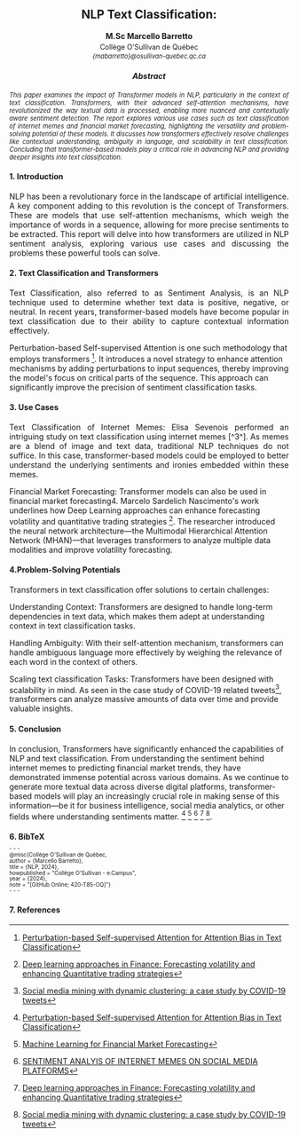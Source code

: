 <h2 style="text-align:center;">NLP Text Classification:</h2>
<p style="text-align:center;"><strong>M.Sc Marcello Barretto</strong></p>
<p style="text-align:center; font-size: 0.9em; margin-top: -10px;">Collège O'Sullivan de Québec</p>
<p style="text-align:center;font-size: 0.8em; margin-top: -10px;font-style:italic;">{mabarretto}@osullivan-quebec.qc.ca</p>
<h4 style="text-align:center; font-weight:bold;font-style:italic;">Abstract</h4>
<p style="text-align:justify; font-size:0.8em; font-style:italic;">This paper examines the impact of Transformer models in NLP, particularly in the context of text classification. Transformers, with their advanced self-attention mechanisms, have revolutionized the way textual data is processed, enabling more nuanced and contextually aware sentiment detection. The report explores various use cases such as text classification of internet memes and financial market forecasting, highlighting the versatility and problem-solving potential of these models. It discusses how transformers effectively resolve challenges like contextual understanding, ambiguity in language, and scalability in text classification. Concluding that transformer-based models play a critical role in advancing NLP and providing deeper insights into text classification.</p>

#### 1. Introduction

<p style="text-align:justify;font-size;">NLP has been a revolutionary force in the landscape of artificial intelligence. A key component adding to this revolution is the concept of Transformers. These are models that use self-attention mechanisms, which weigh the importance of words in a sequence, allowing for more precise sentiments to be extracted. This report will delve into how transformers are utilized in NLP sentiment analysis, exploring various use cases and discussing the problems these powerful tools can solve.</p>


#### 2. Text Classification and Transformers

<p style="text-align:justify; font-size;">Text Classification, also referred to as Sentiment Analysis, is an NLP technique used to determine whether text data is positive, negative, or neutral. In recent years, transformer-based models have become popular in text classification due to their ability to capture contextual information effectively.

Perturbation-based Self-supervised Attention is one such methodology that employs transformers [^1^]. It introduces a novel strategy to enhance attention mechanisms by adding perturbations to input sequences, thereby improving the model's focus on critical parts of the sequence. This approach can significantly improve the precision of sentiment classification tasks.</p>

#### 3. Use Cases

<p style="text-align:justify; font-size;">Text Classification of Internet Memes: Elisa Sevenois performed an intriguing study on text classification using internet memes [^3^]. As memes are a blend of image and text data, traditional NLP techniques do not suffice. In this case, transformer-based models could be employed to better understand the underlying sentiments and ironies embedded within these memes.

Financial Market Forecasting: Transformer models can also be used in financial market forecasting4. Marcelo Sardelich Nascimento's work underlines how Deep Learning approaches can enhance forecasting volatility and quantitative trading strategies [^4^]. The researcher introduced the neural network architecture—the Multimodal Hierarchical Attention Network (MHAN)—that leverages transformers to analyze multiple data modalities and improve volatility forecasting.</p>


#### 4.Problem-Solving Potentials

<p style="text-align:justify; font-size;">Transformers in text classification offer solutions to certain challenges:

Understanding Context: Transformers are designed to handle long-term dependencies in text data, which makes them adept at understanding context in text classification tasks.

Handling Ambiguity: With their self-attention mechanism, transformers can handle ambiguous language more effectively by weighing the relevance of each word in the context of others.

Scaling text classification Tasks: Transformers have been designed with scalability in mind. As seen in the case study of COVID-19 related tweets[^5^], transformers can analyze massive amounts of data over time and provide valuable insights.</p>


#### 5. Conclusion

In conclusion, Transformers have significantly enhanced the capabilities of NLP and text classification. From understanding the sentiment behind internet memes to predicting financial market trends, they have demonstrated immense potential across various domains. As we continue to generate more textual data across diverse digital platforms, transformer-based models will play an increasingly crucial role in making sense of this information—be it for business intelligence, social media analytics, or other fields where understanding sentiments matter. [^1^] [^2^] [^3^] [^4^] [^5^].

#### 6. BibTeX

<p style="font-size: 0.7em; margin-top: -10px;">
- - - </p>

<p style="font-size: 0.7em; margin-top: -10px;">
@misc{Collège O'Sullivan de Québec,</p>
<p style="font-size: 0.7em; margin-top: -10px;">
  author = {Marcello Barretto},</p>
<p style="font-size: 0.7em; margin-top: -10px;">
  title = {NLP, 2024},</p>
<p style="font-size: 0.7em; margin-top: -10px;">
  howpublished = "Collège O'Sullivan - e.Campus",</p>
<p style="font-size: 0.7em; margin-top: -10px;">
  year = {2024},</p>
<p style="font-size: 0.7em; margin-top: -10px;">
  note = "[GitHub Online; 420-T85-OQ]"}</p>

<p style="font-size: 0.7em; margin-top: -10px;">
- - - </p>

#### 7. References

[^1^]: [Perturbation-based Self-supervised Attention for Attention Bias in Text Classification](https://arxiv.org/abs/2305.15684)
[^2^]: [Machine Learning for Financial Market Forecasting](https://search.proquest.com/openview/0229043313d3c3a33e4e2b5538afbce5/1?pq-origsite=gscholar&cbl=18750&diss=y)
[^3^]: [SENTIMENT ANALYIS OF INTERNET MEMES ON SOCIAL MEDIA PLATFORMS](https://libstore.ugent.be/fulltxt/RUG01/003/006/973/RUG01-003006973_2021_0001_AC.pdf)
[^4^]: [Deep learning approaches in Finance: Forecasting volatility and enhancing Quantitative trading strategies](https://etheses.whiterose.ac.uk/27202/1/MarceloSardelich_PhdThesis_2019.pdf)
[^5^]: [Social media mining with dynamic clustering: a case study by COVID-19 tweets](https://ieeexplore.ieee.org/abstract/document/9319496/)





